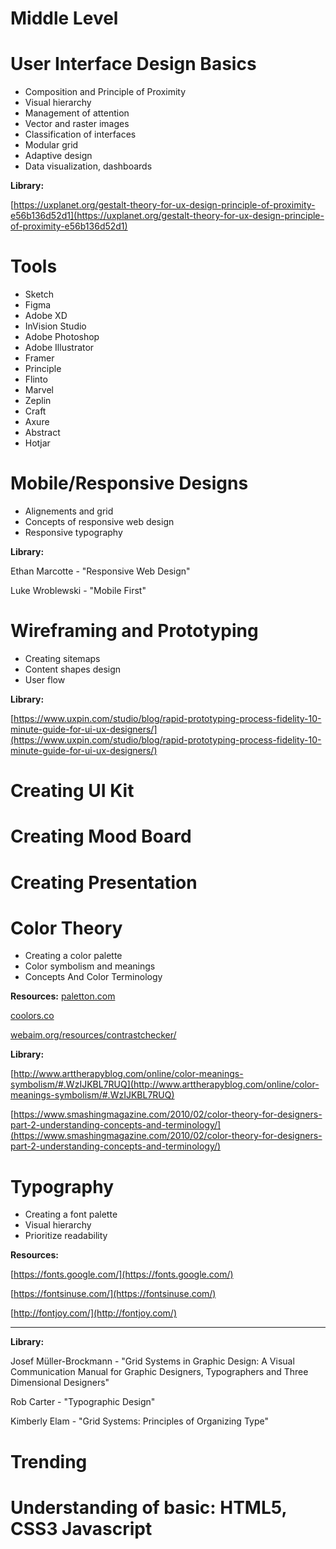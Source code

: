 # Middle Level

# User Interface Design Basics

- Composition and Principle of Proximity
- Visual hierarchy
- Management of attention
- Vector and raster images
- Classification of interfaces
- Modular grid
- Adaptive design
- Data visualization, dashboards

**Library:**

[https://uxplanet.org/gestalt-theory-for-ux-design-principle-of-proximity-e56b136d52d1](https://uxplanet.org/gestalt-theory-for-ux-design-principle-of-proximity-e56b136d52d1)

# Tools

- Sketch
- Figma
- Adobe XD
- InVision Studio
- Adobe Photoshop
- Adobe Illustrator
- Framer
- Principle
- Flinto
- Marvel
- Zeplin
- Craft
- Axure
- Abstract
- Hotjar

# **Mobile/Responsive Designs**

- Alignements and grid
- Concepts of responsive web design
- Responsive typography

**Library:**

Ethan Marcotte - "Responsive Web Design"

Luke Wroblewski - "Mobile First"

# Wireframing and Prototyping

- Creating sitemaps
- Content shapes design
- User flow

**Library:**

[https://www.uxpin.com/studio/blog/rapid-prototyping-process-fidelity-10-minute-guide-for-ui-ux-designers/](https://www.uxpin.com/studio/blog/rapid-prototyping-process-fidelity-10-minute-guide-for-ui-ux-designers/)

# Creating UI Kit

# Creating Mood Board

# Creating Presentation

# Color Theory

- Creating a color palette
- Color symbolism and meanings
- Concepts And Color Terminology

**Resources:**
[paletton.com](http://paletton.com/#uid=1000u0kllllaFw0g0qFqFg0w0aF)

[coolors.co](https://coolors.co/)

[webaim.org/resources/contrastchecker/](https://webaim.org/resources/contrastchecker/)

**Library:**

[http://www.arttherapyblog.com/online/color-meanings-symbolism/#.WzIJKBL7RUQ](http://www.arttherapyblog.com/online/color-meanings-symbolism/#.WzIJKBL7RUQ)

[https://www.smashingmagazine.com/2010/02/color-theory-for-designers-part-2-understanding-concepts-and-terminology/](https://www.smashingmagazine.com/2010/02/color-theory-for-designers-part-2-understanding-concepts-and-terminology/)

# **Typography**

- Creating a font palette
- Visual hierarchy
- Prioritize readability

**Resources:**

[https://fonts.google.com/](https://fonts.google.com/)

[https://fontsinuse.com/](https://fontsinuse.com/)

[http://fontjoy.com/](http://fontjoy.com/)
****

**Library:**

Josef Müller-Brockmann - "Grid Systems in Graphic Design: A Visual Communication Manual for Graphic Designers, Typographers and Three Dimensional Designers"

Rob Carter - "Typographic Design"

Kimberly Elam - "Grid Systems: Principles of Organizing Type"

# **Trending**

# **Understanding of basic: HTML5, CSS3 Javascript**